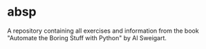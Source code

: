 # absp
A repository containing all exercises and information from the book "Automate the Boring Stuff with Python" by Al Sweigart.
